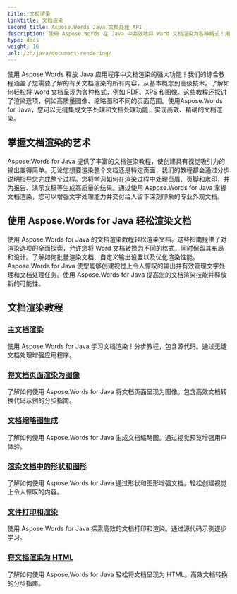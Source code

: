 ```yaml
---
title: 文档渲染
linktitle: 文档渲染
second_title: Aspose.Words Java 文档处理 API
description: 使用 Aspose.Words 在 Java 中高效地将 Word 文档渲染为各种格式！用于专业输出的主文档渲染。
type: docs
weight: 16
url: /zh/java/document-rendering/
---
```


使用 Aspose.Words 释放 Java 应用程序中文档渲染的强大功能！我们的综合教程涵盖了您需要了解的有关文档渲染的所有内容，从基本概念到高级技术。了解如何轻松将 Word 文档呈现为各种格式，例如 PDF、XPS 和图像。这些教程还探讨了渲染选项，例如高质量图像、缩略图和不同的页面范围。使用Aspose.Words for Java，您可以无缝集成文字处理和文档处理功能，实现高效、精确的文档渲染。

## 掌握文档渲染的艺术

Aspose.Words for Java 提供了丰富的文档渲染教程，使创建具有视觉吸引力的输出变得简单。无论您想要渲染整个文档还是特定页面，我们的教程都会通过分步说明指导您完成整个过程。您将学习如何在渲染过程中处理页眉、页脚和水印，并为报告、演示文稿等生成高质量的结果。通过使用 Aspose.Words for Java 掌握文档渲染，您可以增强文字处理能力并交付给人留下深刻印象的专业外观文档。

## 使用 Aspose.Words for Java 轻松渲染文档

使用 Aspose.Words for Java 的文档渲染教程轻松渲染文档。这些指南提供了对渲染选项的全面探索，允许您将 Word 文档转换为不同的格式，同时保留其布局和设计。了解如何批量渲染文档、自定义输出设置以及优化渲染性能。 Aspose.Words for Java 使您能够创建视觉上令人惊叹的输出并有效管理文字处理和文档处理任务。使用 Aspose.Words for Java 提高您的文档渲染技能并释放新的可能性。

## 文档渲染教程
### [主文档渲染](./master-document-rendering/)
使用 Aspose.Words for Java 学习文档渲染！分步教程，包含源代码。通过无缝文档处理增强应用程序。
### [将文档页面渲染为图像](./rendering-document-pages-images/)
了解如何使用 Aspose.Words for Java 将文档页面呈现为图像。包含高效文档转换代码示例的分步指南。
### [文档缩略图生成](./document-thumbnail-generation/)
了解如何使用 Aspose.Words for Java 生成文档缩略图。通过视觉预览增强用户体验。
### [渲染文档中的形状和图形](./rendering-shapes-graphics/)
了解如何使用 Aspose.Words for Java 通过形状和图形增强文档。轻松创建视觉上令人惊叹的内容。
### [文件打印和渲染](./document-printing-rendering/)
使用 Aspose.Words for Java 探索高效的文档打印和渲染。通过源代码示例逐步学习。
### [将文档渲染为 HTML](./rendering-documents-html/)
了解如何使用 Aspose.Words for Java 轻松将文档呈现为 HTML。高效文档转换的分步指南。
